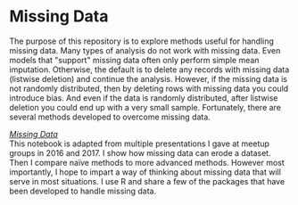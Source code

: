 # Missing Data

The purpose of this repository is to explore methods useful for handling missing data. Many types of analysis do not work with missing data. Even models that "support" missing data often only perform simple mean imputation. Otherwise, the default is to delete any records with missing data (listwise deletion) and continue the analysis. However, if the missing data is not randomly distributed, then by deleting rows with missing data you could introduce bias. And even if the data is randomly distributed, after listwise deletion you could end up with a very small sample. Fortunately, there are several methods developed to overcome missing data.

[_Missing Data_](Missing_Data_Document.md)    
This notebook is adapted from multiple presentations I gave at meetup groups in 2016 and 2017. I show how missing data can erode a dataset. Then I compare naïve methods to more advanced methods. However most importantly, I hope to impart a way of thinking about missing data that will serve in most situations. I use R and share a few of the packages that have been developed to handle missing data.
